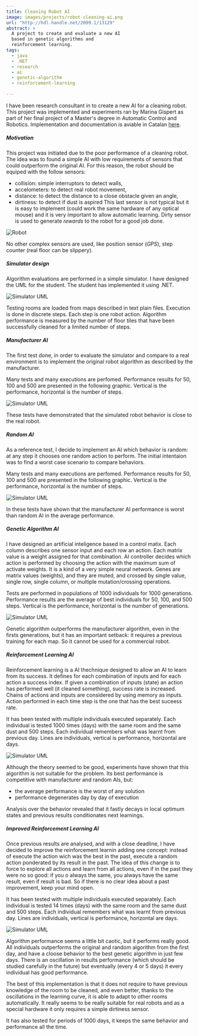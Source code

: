 ```yaml
---
title: Cleaning Robot AI
image: images/projects/robot-cleaning-ai.png
url: "http://hdl.handle.net/2099.1/13129"
abstract: >
  A project to create and evaluate a new AI 
  based in genetic algorithms and
  reinforcement learning.
tags:
  - java
  - .NET
  - research
  - ai
  - genetic-algorithm
  - reinforcement-learning
  
---
```


I have been research consultant in 
to create a new AI for a cleaning robot.
This project was implemented and experiments ran by 
Marina Gispert as part of her final project
of a Master's degree in Automatic Control and Robotics.
Implementation and documentation is aviable in Catalan
[here](http://hdl.handle.net/2099.1/13129).


##### Motivation

This project was initiated due to the poor performance
of a cleaning robot.
The idea was to found a simple AI with low requirements
of sensors that could outperform the original AI.
For this reason, the robot should be equiped with the follow
sensors:
- collision: simple interruptors to detect walls,
- accelometers: to detect real robot movement,
- distance: to detect the distance to a close obstacle given an angle,
- dirtiness: to detect if dust is aspired
This last sensor is not typical but it is easy to implement (could work the same hardware of any optical mouse) and it is very important to allow automatic learning. Dirty sensor is used to generate *rewards* to the robot for a good job done.

![Robot](images/projects/robot-cleaning-ai_robot.jpg)

No other complex sensors are used, like position sensor (*GPS*), step counter (real floor can be slippery).

##### Simulator design

Algorithm evaluations are performed in a simple simulator.
I have designed the UML for the student. 
The student has implemented it using .NET.

![Simulator UML](images/projects/robot-cleaning-ai_simulator.png)

Testing rooms are loaded from maps described in text plain files.
Execution is done in discrete steps. Each step is one robot action.
Algorithm performance is measured by the number of floor tiles
that have been successfully cleaned for a limited number of steps.


##### Manufacturer AI

The first test done, 
in order to evaluate the simulator and compare to a real environment
is to implement the original robot algorithm as described 
by the manufacturer.

Many tests and many executions are perfomed. 
Performance results for 50, 100 and 500 are presented in the following
graphic. Vertical is the performance, horizontal is the number of steps.

![Simulator UML](images/projects/robot-cleaning-ai_original.png)

These tests have demonstrated that the simulated robot behavior 
is close to the real robot.


##### Random AI

As a reference test, 
I decide to implement an AI which behavior is random:
at any step it chooses one random action to perform.
The initial intentaion was to find a worst case scenario
to compare behaviors.

Many tests and many executions are perfomed. 
Performance results for 50, 100 and 500 are presented in the following
graphic. Vertical is the performance, horizontal is the number of steps.

![Simulator UML](images/projects/robot-cleaning-ai_random.png)

In these tests have shown that the manufacturer AI performance is 
worst than random AI in the average performance.


##### Genetic Algorithm AI

I have designed an artificial inteligence based in a control matix.
Each column describes one sensor input and each row an action.
Each matrix value is a weight assigned for that combination.
AI controller decides which action is performed by 
choosing the action with the maximum sum of activate weights.
It is a kind of a very simple neural network.
Genes are matrix values (weights), and they are muted, and
crossed by single value, single row, single column, or multiple
mutation/crossing operations.

Tests are performed in populations of 1000 individuals 
for 1000 generations. Performance results are
the average of best individuals for 50, 100, and 500 steps.
Vertical is the performance, horizontal is the number of generations.

![Simulator UML](images/projects/robot-cleaning-ai_genetic.png)

Genetic algorithm outperforms the manufacturer algorithm, even in
the firsts generations, but it has an important setback:
it requires a previous training for each map. 
So it cannot be used for a commercial robot.


##### Reinforcement Learning AI

Reinforcement learning is a AI thechnique designed to allow
an AI to learn from its success. 
It defines for each combination of inputs and for each action 
a success index. If given a combination of inputs (state)
an action has performed well (it cleaned something), success rate
is increased. 
Chains of actions and inputs are considered by using memory
as inputs.
Action performed in each time step is the one that has the best 
suceess rate.

It has been tested with multiple individuals executed separately.
Each individual is tested 1000 times (days) with the same room and the same
dust and 500 steps. Each individual remembers what was learnt from
previous day. 
Lines are individuals, vertical is performance, horizontal are days.

![Simulator UML](images/projects/robot-cleaning-ai_rl-classic.png)

Although the theory seemed to be good, 
experiments have shown that this algorithm is not suitable
for the problem. Its best performance is competitive with 
manufacturer and random AIs, but:
- the average performance is the worst of any solution
- performance degenerates day by day of execution

Analysis over the behavior revealed that it fastly decays in
local optimum states and previous results conditionates next learnings.


##### Improved Reinforcement Learning AI 

Once previous results are analysed, 
and with a close deadline, 
I have decided to improve the reinforcement learnin adding one concept:
instead of execute the action wich was the best in the past,
execute a random action ponderated by its result in the past.
The idea of this change is to force to explore all actions
and learn from all actions, even if in the past they were no
so good: if you o always the same, you always have
the same result, even if result is bad. So if there is no
clear idea about a past improvement, keep your mind open.

It has been tested with multiple individuals executed separately.
Each individual is tested 14 times (days) with the same room and the same
dust and 500 steps. Each individual remembers what was learnt from
previous day. 
Lines are individuals, vertical is performance, horizontal are days.
 
![Simulator UML](images/projects/robot-cleaning-ai_rl-improved.png)

Algorithm performance seems a little bit caotic, but it performs really
good. All individuals outperforms the original and random algorithm
from the first day, and have a cloose behavior to the best genetic algorithm
in just few days. 
There is an oscillation in results performance (which should be studied
carefully in the future) but eventually (every 4 or 5 days) it
every individual has good performance. 

The best of this implementation is that it does not require to have
previous knowledge of the room to be cleaned, and even better, 
thanks to the oscillations in the learning curve, it is able
to adapt to other rooms automatically. 
It really seems to be really suitable for real robots
and as a special hardware it only requires a simple dirtiness sensor.

It has also tested for periods of 1000 days, it keeps the same behavior
and performance
all the time.
